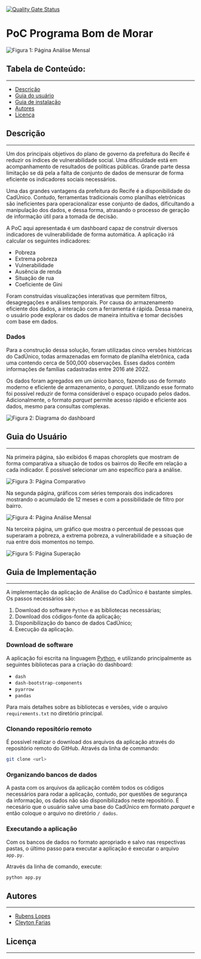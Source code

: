 [![Quality Gate Status](https://sonarcloud.io/api/project_badges/measure?project=EL-BID_analise-cadunico&metric=alert_status)](https://sonarcloud.io/summary/new_code?id=EL-BID_analise-cadunico)

# PoC Programa Bom de Morar

![Figura 1: Página Análise Mensal](www/SCR-20221201-m9n.png)


## Tabela de Conteúdo:
---

- [Descrição](#descricao)
- [Guia do usuário](#guia-do-usuario)
- [Guia de instalação](#guia-de-instalacao)
- [Autores](#autores)
- [Licença](#licenca)

## Descrição <a name="descricao"></a>
---


Um dos principais objetivos do plano de governo da prefeitura do Recife  é reduzir os índices de vulnerabilidade social. Uma dificuldade está em acompanhamento de resultados de políticas públicas. Grande parte dessa limitação se dá pela a falta de conjunto de dados de mensurar de forma eficiente os indicadores sociais necessários.

Uma das grandes vantagens da prefeitura do Recife é a disponibilidade do CadÚnico. Contudo, ferramentas tradicionais como planilhas eletrônicas são ineficientes para operacionalizar esse conjunto de dados, dificultando a manipulação dos dados, e dessa forma, atrasando o processo de geração de informação útil para a tomada de decisão.

A PoC aqui apresentada é um dashboard capaz de construir diversos indicadores de vulnerabilidade de forma automática. A aplicação irá calcular os seguintes indicadores:

- Pobreza
- Extrema pobreza
- Vulnerabilidade
- Ausência de renda
- Situação de rua
- Coeficiente de Gini

Foram construídas visualizações interativas que permitem filtros, desagregações e análises temporais. Por causa do armazenamento eficiente dos dados, a interação com a ferramenta é rápida. Dessa maneira, o usuário pode explorar os dados de maneira intuitiva e tomar decisões com base em dados.

### Dados

Para a construção dessa solução, foram utilizadas cinco versões históricas do CadÚnico, todas armazenadas em formato de planilha eletrônica, cada uma contendo cerca de 500,000 observações. Esses dados contém informações de famílias cadastradas entre 2016 até 2022. 

Os dados foram agregados em um único banco, fazendo uso de formato moderno e eficiente de armazenamento, o *parquet*. Utilizando esse formato foi possível reduzir de forma considerável o espaço ocupado pelos dados. Adicionalmente, o formato *parquet* permite acesso rápido e eficiente aos dados, mesmo para consultas complexas.

![Figura 2: Diagrama do dashboard](www/diagrama.png)

## Guia do Usuário <a name="guia-do-usuario"> </a>
---

Na primeira página, são exibidos 6 mapas choroplets que mostram de forma comparativa a situação de todos os bairros do Recife em relação a cada indicador. É possível selecionar um ano específico para a análise.

![Figura 3: Página Comparativo](www/SCR-20221201-m5u.png)

Na segunda página, gráficos com séries temporais dos indicadores mostrando o acumulado de 12 meses e com a possibilidade de filtro por bairro.

![Figura 4: Página Análise Mensal](www/SCR-20221201-m9n.png)

Na terceira página, um gráfico que mostra o percentual de pessoas que superaram a pobreza, a extrema pobreza, a vulnerabilidade e a situação de rua entre dois momentos no tempo.

![Figura 5: Página Superação](www/SCR-20221201-m6x.png)


## Guia de Implementação  <a name="guia-do-implementacao"> </a>
---

A implementação da aplicação de Análise do CadÚnico é bastante simples. Os passos necessários são:

1. Download do software `Python` e as bibliotecas necessárias;
2. Download dos códigos-fonte da aplicação;
3. Disponibilização do banco de dados CadÚnico;
4. Execução da aplicação.

### Download de software

A aplicação foi escrita na linguagem [Python](https://www.python.org), e utilizando principalmente as seguintes bibliotecas para a criação do dashboard:

- `dash`
- `dash-bootstrap-components`
- `pyarrow`
- `pandas`

Para mais detalhes sobre as bibliotecas e versões, vide o arquivo `requirements.txt` no diretório principal.

### Clonando repositório remoto

É possível realizar o download dos arquivos da aplicação através do 
repositório remoto do GitHub. Através da linha de commando:

```sh 
git clone <url>
```

### Organizando bancos de dados

A pasta com os arquivos da aplicação contêm todos os códigos necessários para rodar a aplicação, contudo, por questões de segurança da informação, os dados não são disponibilizados neste repositório. É necesário que o usuário salve uma base do CadÚnico em formato *parquet* e então coloque o arquivo no diretório `/
dados`.

### Executando a aplicação

Com os bancos de dados no formato apropriado e salvo nas respectivas pastas,
o último passo para executar a aplicação é executar o arquivo `app.py`.

Através da linha de comando, execute:

```sh
python app.py
```


## Autores <a name="autores"></a>
---

- [Rubens Lopes](mailto:lps.rubens@gmail.com "e-mail")
- [Cleyton Farias](mailto:cleytonfarias@outlook.com "e-mail")


## Licença
---
